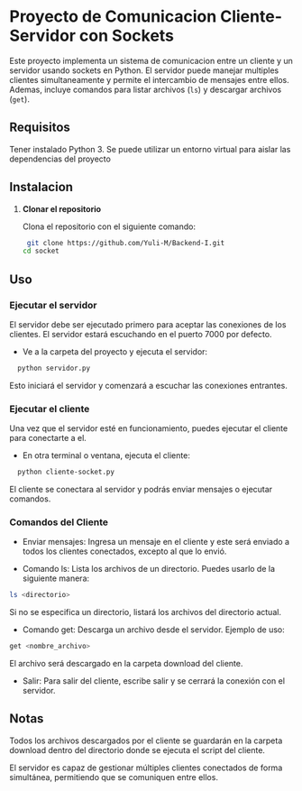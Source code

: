 # Proyecto de Comunicacion Cliente-Servidor con Sockets

Este proyecto implementa un sistema de comunicacion entre un cliente y un servidor usando sockets en Python. El servidor puede manejar multiples clientes simultaneamente y permite el intercambio de mensajes entre ellos. Ademas, incluye comandos para listar archivos (`ls`) y descargar archivos (`get`).

## Requisitos

Tener instalado Python 3. Se puede utilizar un entorno virtual para aislar las dependencias del proyecto

## Instalacion

1. **Clonar el repositorio**

   Clona el repositorio con el siguiente comando:
   
   ```bash
    git clone https://github.com/Yuli-M/Backend-I.git 
   cd socket

## Uso
### Ejecutar el servidor

  El servidor debe ser ejecutado primero para aceptar las conexiones de los clientes. El servidor estará escuchando en el puerto 7000 por defecto.

  - Ve a la carpeta del proyecto y ejecuta el servidor:

  ```bash
    python servidor.py
```
  Esto iniciará el servidor y comenzará a escuchar las conexiones entrantes.

### Ejecutar el cliente

  Una vez que el servidor esté en funcionamiento, puedes ejecutar el cliente para conectarte a el.

  - En otra terminal o ventana, ejecuta el cliente:

  ```bash
    python cliente-socket.py
```

  El cliente se conectara al servidor y podrás enviar mensajes o ejecutar comandos.

### Comandos del Cliente

  - Enviar mensajes: Ingresa un mensaje en el cliente y este será enviado a todos los clientes conectados, excepto al que lo envió.

  - Comando ls: Lista los archivos de un directorio. Puedes usarlo de la siguiente manera:

  ```bash
ls <directorio>
```

  Si no se especifica un directorio, listará los archivos del directorio actual.

- Comando get: Descarga un archivo desde el servidor. Ejemplo de uso:

```bash
get <nombre_archivo>
```

El archivo será descargado en la carpeta download del cliente.

- Salir: Para salir del cliente, escribe salir y se cerrará la conexión con el servidor.

## Notas

  Todos los archivos descargados por el cliente se guardarán en la carpeta download dentro del directorio donde se ejecuta el script del cliente.
  
  El servidor es capaz de gestionar múltiples clientes conectados de forma simultánea, permitiendo que se comuniquen entre ellos.

  
